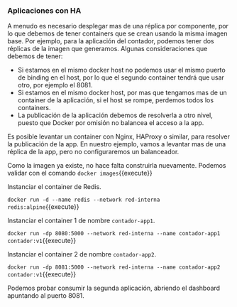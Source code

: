 ### Aplicaciones con HA

A menudo es necesario desplegar mas de una réplica por componente, por lo que debemos de tener containers que se crean usando la misma imagen base. Por ejemplo, para la aplicación del contador, podemos tener dos réplicas de la imagen que generamos. Algunas consideraciones que debemos de tener:  

* Si estamos en el mismo docker host no podemos usar el mismo puerto de binding en el host, por lo que el segundo container tendrá que usar otro, por ejemplo el 8081.
* Si estamos en el mismo docker host, por mas que tengamos mas de un container de la aplicación, si el host se rompe, perdemos todos los containers.
* La publicación de la aplicación debemos de resolverla a otro nivel, puesto que Docker por omisión no balancea el acceso a la app.

Es posible levantar un container con Nginx, HAProxy o similar, para resolver la publicación de la app. En nuestro ejemplo, vamos a levantar mas de una réplica de la app, pero no configuraremos un balanceador.  

Como la imagen ya existe, no hace falta construirla nuevamente. Podemos validar con el comando `docker images`{{execute}}  

Instanciar el container de Redis.  

`docker run -d --name redis --network red-interna redis:alpine`{{execute}}  

Instanciar el container 1 de nombre `contador-app1`.  

`docker run -dp 8080:5000 --network red-interna --name contador-app1 contador:v1`{{execute}}  

Instanciar el container 2 de nombre `contador-app2`.  

`docker run -dp 8081:5000 --network red-interna --name contador-app2 contador:v1`{{execute}}  
  
Podemos probar consumir la segunda aplicación, abriendo el dashboard apuntando al puerto 8081.  
